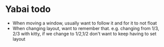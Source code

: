 # Yabai todo
- When moving a window, usually want to follow it and for it to not float
- When changing layout, want to remember that. e.g. changing from 1/3, 2/3 with kitty, if we change to 1/2,1/2 don't want to keep having to set layout
